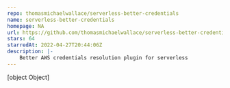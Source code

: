 ```yaml
---
repo: thomasmichaelwallace/serverless-better-credentials
name: serverless-better-credentials
homepage: NA
url: https://github.com/thomasmichaelwallace/serverless-better-credentials
stars: 64
starredAt: 2022-04-27T20:44:06Z
description: |-
    Better AWS credentials resolution plugin for serverless
---
```


[object Object]

